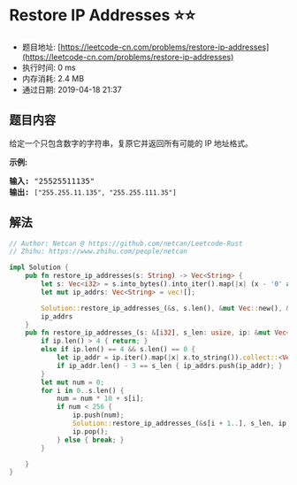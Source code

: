 # Restore IP Addresses :star::star:
- 题目地址: [https://leetcode-cn.com/problems/restore-ip-addresses](https://leetcode-cn.com/problems/restore-ip-addresses)
- 执行时间: 0 ms 
- 内存消耗: 2.4 MB
- 通过日期: 2019-04-18 21:37

## 题目内容
<p>给定一个只包含数字的字符串，复原它并返回所有可能的 IP 地址格式。</p>

<p><strong>示例:</strong></p>

<pre><strong>输入:</strong> "25525511135"
<strong>输出:</strong> <code>["255.255.11.135", "255.255.111.35"]</code></pre>


## 解法
```rust
// Author: Netcan @ https://github.com/netcan/Leetcode-Rust
// Zhihu: https://www.zhihu.com/people/netcan

impl Solution {
    pub fn restore_ip_addresses(s: String) -> Vec<String> {
        let s: Vec<i32> = s.into_bytes().into_iter().map(|x| (x - '0' as u8) as i32).collect();
        let mut ip_addrs: Vec<String> = vec![];

        Solution::restore_ip_addresses_(&s, s.len(), &mut Vec::new(), &mut ip_addrs);
        ip_addrs
    }
    pub fn restore_ip_addresses_(s: &[i32], s_len: usize, ip: &mut Vec<i32>, ip_addrs: &mut Vec<String>) {
        if ip.len() > 4 { return; }
        else if ip.len() == 4 && s.len() == 0 {
            let ip_addr = ip.iter().map(|x| x.to_string()).collect::<Vec<String>>().join(".");
            if ip_addr.len() - 3 == s_len { ip_addrs.push(ip_addr); }
        }
        let mut num = 0;
        for i in 0..s.len() {
            num = num * 10 + s[i];
            if num < 256 {
                ip.push(num);
                Solution::restore_ip_addresses_(&s[i + 1..], s_len, ip, ip_addrs);
                ip.pop();
            } else { break; }
        }

    }
}


```